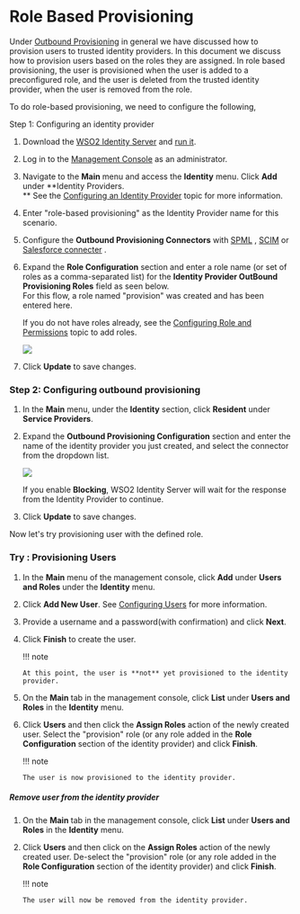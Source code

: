 # Role Based Provisioning

Under [Outbound
Provisioning](https://docs.wso2.com/display/IS530/Outbound+Provisioning)
in general we have discussed how to provision users to trusted identity
providers. In this document we discuss how to provision users based on
the roles they are assigned. In role based provisioning, the user is
provisioned when the user is added to a preconfigured role, and the user
is deleted from the trusted identity provider, when the user is removed
from the role.

To do role-based provisioning, we need to configure the following,

Step 1: Configuring an identity provider

1.  Download the [WSO2 Identity
    Server](http://wso2.com/products/identity-server/) and [run
    it](https://docs.wso2.com/display/IS510/Running+the+Product).
2.  Log in to the [Management
    Console](https://docs.wso2.com/display/IS540/Getting+Started+with+the+Management+Console)
    as an administrator.
3.  Navigate to the **Main** menu and access the **Identity** menu.
    Click **Add** under **Identity Providers.  
    ** See the [Configuring an Identity
    Provider](https://docs.wso2.com/display/IS540/Configuring+an+Identity+Provider)
    topic for more information.
4.  Enter "role-based provisioning" as the Identity Provider name for
    this scenario.
5.  Configure the **Outbound Provisioning Connectors** with
    [SPML](https://docs.wso2.com/display/IS540/Outbound+Provisioning+with+SPML#OutboundProvisioningwithSPML-Configuringanidentityprovider)
   ,
    [SCIM](https://docs.wso2.com/display/IS540/Outbound+Provisioning+with+SCIM#OutboundProvisioningwithSCIM-Configuringanidentityprovider)
    or [Salesforce
    connecter](https://docs.wso2.com/display/IS540/Outbound+Provisioning+with+Salesforce#OutboundProvisioningwithSalesforce-Configuringtheidentityprovider)
    .
6.  Expand the **Role Configuration** section and enter a role name (or
    set of roles as a comma-separated list) for the **Identity Provider
    OutBound Provisioning Roles** field as seen below.  
    For this flow, a role named "provision" was created and has been
    entered here.

    If you do not have roles already, see the [Configuring Role and
    Permissions](https://docs.wso2.com/display/IS540/Configuring+Roles+and+Permissions#ConfiguringRolesandPermissions-addU)
    topic to add roles.

    ![](attachments/103330270/103330272.png)

7.  Click **Update** to save changes.

### Step 2: Configuring outbound provisioning

1.  In the **Main** menu, under the **Identity** section, click
    **Resident** under **Service Providers**.
2.  Expand the **Outbound Provisioning Configuration** section and enter
    the name of the identity provider you just created, and select the
    connector from the dropdown list.

    ![](attachments/103330270/103330273.png)

    If you enable **Blocking**, WSO2 Identity Server will wait for the
    response from the Identity Provider to continue.

3.  Click **Update** to save changes.

Now let's try provisioning user with the defined role.

### Try : Provisioning Users

1.  In the **Main** menu of the management console, click **Add** under
    **Users and Roles** under the **Identity** menu.
2.  Click **Add New User**. See [Configuring
    Users](https://docs.wso2.com/display/IS540/Configuring+Users) for
    more information.
3.  Provide a username and a password(with confirmation) and click
    **Next**.
4.  Click **Finish** to create the user.

    !!! note
    
        At this point, the user is **not** yet provisioned to the identity
        provider.
    

5.  On the **Main** tab in the management console, click **List** under
    **Users and Roles** in the **Identity** menu.
6.  Click **Users** and then click the **Assign Roles** action of the
    newly created user. Select the "provision" role (or any role added
    in the **Role Configuration** section of the identity provider) and
    click **Finish**.

    !!! note
    
        The user is now provisioned to the identity provider.
    

##### Remove user from the identity provider

1.  On the **Main** tab in the management console, click **List** under
    **Users and Roles** in the **Identity** menu.
2.  Click **Users** and then click on the **Assign Roles** action of the
    newly created user. De-select the "provision" role (or any role
    added in the **Role Configuration** section of the identity
    provider) and click **Finish**.

    !!! note
    
        The user will now be removed from the identity provider.
    
